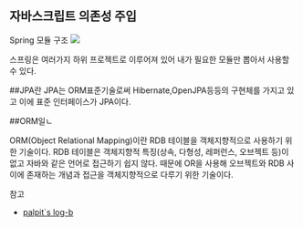 ## 자바스크립트 의존성 주입
Spring 모듈 구조
![](http://docs.spring.io/spring/docs/current/spring-framework-reference/htmlsingle/images/spring-overview.png)

스프링은 여러가지 하위 프로젝트로 이루어져 있어 내가 필요한 모듈만 뽑아서 사용할 수 있다.


##JPA란
JPA는 ORM표준기술로써 Hibernate,OpenJPA등등의 구현체를 가지고 있고 이에 표준 인터페이스가 JPA이다.

##ORM일ㄴ

 ORM(Object Relational Mapping)이란 RDB 테이블을 객체지향적으로 사용하기 위한 기술이다. RDB 테이블은 객체지향적 특징(상속, 다형성, 레퍼런스, 오브젝트 등)이 없고 자바와 같은 언어로 접근하기 쉽지 않다. 때문에 OR을 사용해 오브젝트와 RDB 사이에 존재하는 개념과 접근을 객체지향적으로 다루기 위한 기술이다.

참고
* [palpit`s log-b](http://palpit.tistory.com/893)
